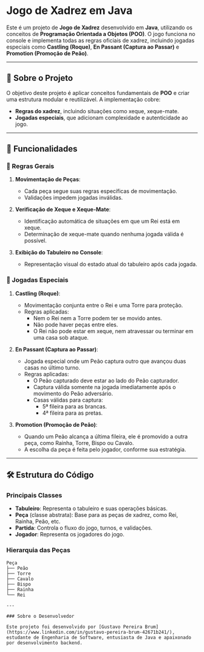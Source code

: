 # Jogo de Xadrez em Java  

Este é um projeto de **Jogo de Xadrez** desenvolvido em **Java**, utilizando os conceitos de **Programação Orientada a Objetos (POO)**. O jogo funciona no console e implementa todas as regras oficiais de xadrez, incluindo jogadas especiais como **Castling (Roque)**, **En Passant (Captura ao Passar)** e **Promotion (Promoção de Peão)**.  

---

## 📜 Sobre o Projeto  

O objetivo deste projeto é aplicar conceitos fundamentais de **POO** e criar uma estrutura modular e reutilizável. A implementação cobre:  
- **Regras do xadrez**, incluindo situações como xeque, xeque-mate. 
- **Jogadas especiais**, que adicionam complexidade e autenticidade ao jogo.  

---

## 🚀 Funcionalidades  

### 📌 Regras Gerais  
1. **Movimentação de Peças**:  
   - Cada peça segue suas regras específicas de movimentação.  
   - Validações impedem jogadas inválidas.  

2. **Verificação de Xeque e Xeque-Mate**:  
   - Identificação automática de situações em que um Rei está em xeque.  
   - Determinação de xeque-mate quando nenhuma jogada válida é possível.  

3. **Exibição do Tabuleiro no Console**:  
   - Representação visual do estado atual do tabuleiro após cada jogada.  

### 📌 Jogadas Especiais  
1. **Castling (Roque)**:  
   - Movimentação conjunta entre o Rei e uma Torre para proteção.  
   - Regras aplicadas:  
     - Nem o Rei nem a Torre podem ter se movido antes.  
     - Não pode haver peças entre eles.  
     - O Rei não pode estar em xeque, nem atravessar ou terminar em uma casa sob ataque.  

2. **En Passant (Captura ao Passar)**:  
   - Jogada especial onde um Peão captura outro que avançou duas casas no último turno.  
   - Regras aplicadas:  
     - O Peão capturado deve estar ao lado do Peão capturador.  
     - Captura válida somente na jogada imediatamente após o movimento do Peão adversário.  
     - Casas válidas para captura:  
       - 5ª fileira para as brancas.  
       - 4ª fileira para as pretas.  

3. **Promotion (Promoção de Peão)**:  
   - Quando um Peão alcança a última fileira, ele é promovido a outra peça, como Rainha, Torre, Bispo ou Cavalo.  
   - A escolha da peça é feita pelo jogador, conforme sua estratégia.  

---

## 🛠️ Estrutura do Código  

### Principais Classes  
- **Tabuleiro**: Representa o tabuleiro e suas operações básicas.  
- **Peça** (classe abstrata): Base para as peças de xadrez, como Rei, Rainha, Peão, etc.  
- **Partida**: Controla o fluxo do jogo, turnos, e validações.  
- **Jogador**: Representa os jogadores do jogo.  

### Hierarquia das Peças  
```plaintext
Peça
├── Peão
├── Torre
├── Cavalo
├── Bispo
├── Rainha
└── Rei

---

### Sobre o Desenvolvedor

Este projeto foi desenvolvido por [Gustavo Pereira Brum](https://www.linkedin.com/in/gustavo-pereira-brum-42671b241/), estudante de Engenharia de Software, entusiasta de Java e apaixonado por desenvolvimento backend.

